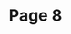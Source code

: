 ---
layout: card
category: [maker, digital]
image: /img/makers/page8.gif
title: Page 8
homepage: http://www.page-8.com
---